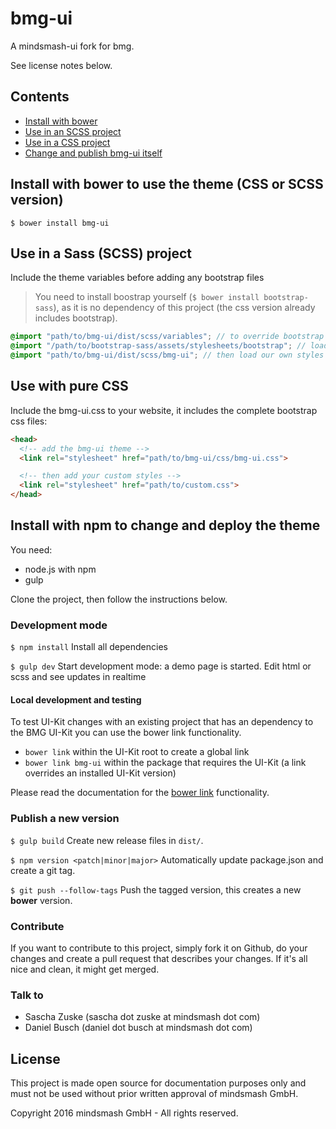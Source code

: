 # bmg-ui
A mindsmash-ui fork for bmg.

See license notes below.

## Contents
* [Install with bower](#install-with-bower-to-use-the-theme-css-or-scss-version)  
* [Use in an SCSS project](#use-in-a-sass-scss-project)
* [Use in a CSS project](#use-with-pure-css)
* [Change and publish bmg-ui itself](#install-with-npm-to-change-and-deploy-the-theme)

## Install with bower to use the theme (CSS or SCSS version)
```shell
$ bower install bmg-ui
```

## Use in a Sass (SCSS) project
Include the theme variables before adding any bootstrap files
> You need to install boostrap yourself (`$ bower install bootstrap-sass`), as it is no
> dependency of this project (the css version already includes bootstrap).

```SCSS
@import "path/to/bmg-ui/dist/scss/variables"; // to override bootstrap's variables
@import "/path/to/bootstrap-sass/assets/stylesheets/bootstrap"; // load original bootstrap
@import "path/to/bmg-ui/dist/scss/bmg-ui"; // then load our own styles
```

## Use with pure CSS
Include the bmg-ui.css to your website, it includes
the complete bootstrap css files:

```html
<head>
  <!-- add the bmg-ui theme -->
  <link rel="stylesheet" href="path/to/bmg-ui/css/bmg-ui.css">

  <!-- then add your custom styles -->
  <link rel="stylesheet" href="path/to/custom.css">
</head>
```

## Install with npm to change and deploy the theme
You need:
- node.js with npm
- gulp

Clone the project, then follow the instructions below.

### Development mode
`$ npm install` Install all dependencies

`$ gulp dev` Start development mode: a demo page is started. Edit html or scss and see updates in realtime

#### Local development and testing
To test UI-Kit changes with an existing project that has an dependency to the BMG UI-Kit you can use the bower link functionality.
- `bower link` within the UI-Kit root to create a global link
- `bower link bmg-ui` within the package that requires the UI-Kit (a link overrides an installed UI-Kit version)

Please read the documentation for the [bower link](https://bower.io/docs/api/#link "bower link") functionality.

### Publish a new version
`$ gulp build` Create new release files in `dist/`.

`$ npm version <patch|minor|major>` Automatically update package.json and create a git tag.

`$ git push --follow-tags` Push the tagged version, this creates a new **bower** version.

### Contribute
If you want to contribute to this project, simply fork it on Github, do your changes and create a pull request that
describes your changes. If it's all nice and clean, it might get merged.

### Talk to

* Sascha Zuske (sascha dot zuske at mindsmash dot com)
* Daniel Busch (daniel dot busch at mindsmash dot com)

## License

This project is made open source for documentation purposes only and must not be used without prior written approval of mindsmash GmbH.

Copyright 2016 mindsmash GmbH - All rights reserved.
